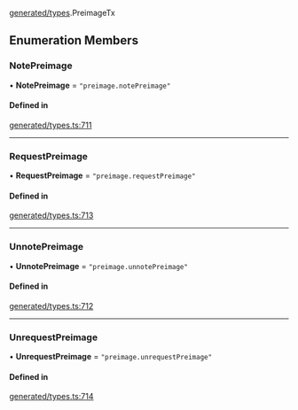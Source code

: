 [generated/types](../../../Modules/Generated/Types.md).PreimageTx

## Enumeration Members

### NotePreimage

• **NotePreimage** = ``"preimage.notePreimage"``

#### Defined in

[generated/types.ts:711](https://github.com/PolymeshAssociation/polymesh-sdk/blob/15be87e8/src/generated/types.ts#L711)

___

### RequestPreimage

• **RequestPreimage** = ``"preimage.requestPreimage"``

#### Defined in

[generated/types.ts:713](https://github.com/PolymeshAssociation/polymesh-sdk/blob/15be87e8/src/generated/types.ts#L713)

___

### UnnotePreimage

• **UnnotePreimage** = ``"preimage.unnotePreimage"``

#### Defined in

[generated/types.ts:712](https://github.com/PolymeshAssociation/polymesh-sdk/blob/15be87e8/src/generated/types.ts#L712)

___

### UnrequestPreimage

• **UnrequestPreimage** = ``"preimage.unrequestPreimage"``

#### Defined in

[generated/types.ts:714](https://github.com/PolymeshAssociation/polymesh-sdk/blob/15be87e8/src/generated/types.ts#L714)

